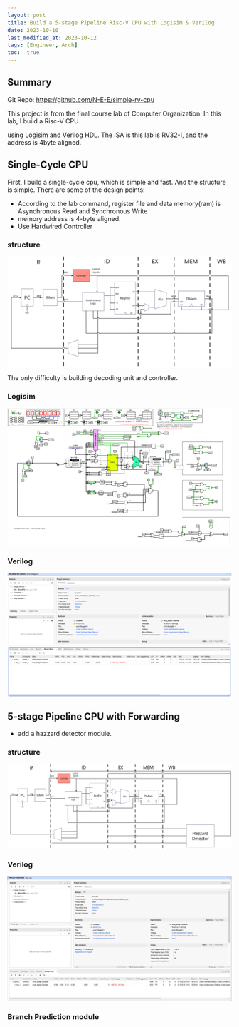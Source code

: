 ```yaml
---
layout: post
title: Build a 5-stage Pipeline Risc-V CPU with Logisim & Verilog
date: 2023-10-10
last_modified_at: 2023-10-12
tags: [Engineer, Arch]
toc:  true
---
```


## Summary
Git Repo: https://github.com/N-E-E/simple-rv-cpu

This project is from the final course lab of Computer Organization. In this lab, I build a Risc-V CPU

using Logisim and  Verilog HDL. The ISA is this lab is RV32-I, and the address is 4byte aligned.

 ## Single-Cycle CPU

First, I build a single-cycle cpu, which is simple and fast. And the structure is simple. There are some of the design points:

- According to the lab command, register file and data memory(ram) is Asynchronous Read and Synchronous Write
- memory address is 4-byte aligned.
- Use Hardwired Controller

### structure

![single-cycle cpu](/img/single-cycle-cpu-struc.png) 

The only difficulty is building decoding unit and controller.

### Logisim

![single-cycle-cpu](/img/single-cycle-cpu.png)

### Verilog

![](/img/single-cycle-verilog.png)



## 5-stage Pipeline CPU with Forwarding

- add a hazzard detector module.

###  structure

![](/img/pipeline-cpu-struc.png)

### Verilog

![](/img/forward-verilog.jpg)

### Branch Prediction module

